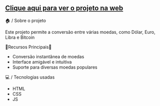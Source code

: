 <h2><a href="http://127.0.0.1:5500/index.HTML">Clique aqui para ver o projeto na web</a></h2>

 🏠 / Sobre o projeto
<p>Este projeto permite a conversão entre várias moedas, como Dólar, Euro, Libra e Bitcoin 

🚀Recursos Principais🚀
- Conversão instantânea de moedas 
- Interface amigável e intuitiva 
- Suporte para diversas moedas populares 
</p>
 💻 / Tecnologias usadas
 <ul>
   <li>HTML</li>
   <li>CSS</li>
   <li>JS</li>
   
 </ul>
